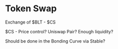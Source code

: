 # Token Swap

Exchange of $BLT - $CS


$CS - Price control? Uniswap Pair? Enough liquidity?

Should be done in the Bonding Curve via Stable?
